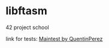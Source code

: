 # libftasm
42 project school

link for tests:
[Maintest by QuentinPerez](https://github.com/QuentinPerez/Maintest/)